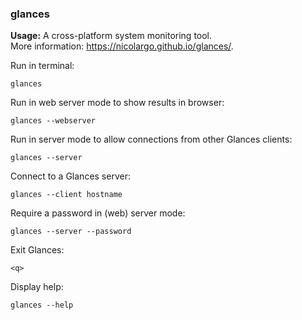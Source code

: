 ### glances

**Usage:** A cross-platform system monitoring tool. <br />
More information: https://nicolargo.github.io/glances/. <br />

Run in terminal:

```
glances
```

Run in web server mode to show results in browser:

```
glances --webserver
```

Run in server mode to allow connections from other Glances clients:

```
glances --server
```

Connect to a Glances server:

```
glances --client hostname
```

Require a password in (web) server mode:

```
glances --server --password
```

Exit Glances:

```
<q>
```

Display help:

```
glances --help
```
